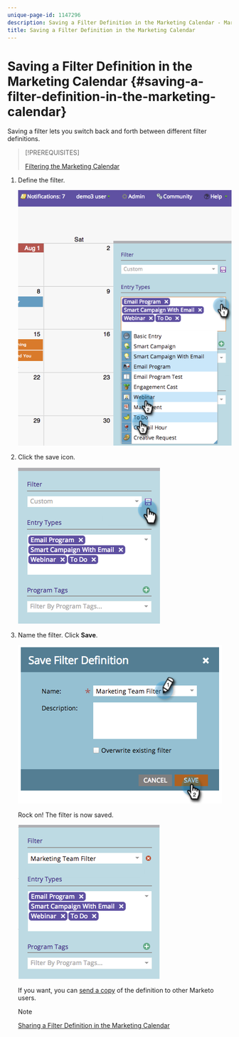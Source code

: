 ```yaml
---
unique-page-id: 1147296
description: Saving a Filter Definition in the Marketing Calendar - Marketo Docs - Product Documentation
title: Saving a Filter Definition in the Marketing Calendar
---
```


# Saving a Filter Definition in the Marketing Calendar {#saving-a-filter-definition-in-the-marketing-calendar}

Saving a filter lets you switch back and forth between different filter definitions.

>[!PREREQUISITES]
>
>[Filtering the Marketing Calendar](/help/marketo/product-docs/core-marketo-concepts/marketing-calendar/working-with-the-calendar/filtering-the-marketing-calendar.md)

1. Define the filter.

   ![](assets/image2014-9-24-10-3a50-3a49.png)

1. Click the save icon.

   ![](assets/image2014-9-24-10-3a50-3a57.png)

1. Name the filter. Click **Save**.

   ![](assets/image2014-9-24-10-3a51-3a3.png)

   Rock on! The filter is now saved.

   ![](assets/image2014-9-24-10-3a51-3a12.png)

   If you want, you can [send a copy](/help/marketo/product-docs/core-marketo-concepts/marketing-calendar/working-with-the-calendar/sharing-a-filter-definition-in-the-marketing-calendar.md) of the definition to other Marketo users.

   >[!NOTE]
   >
   >[Sharing a Filter Definition in the Marketing Calendar](/help/marketo/product-docs/core-marketo-concepts/marketing-calendar/working-with-the-calendar/sharing-a-filter-definition-in-the-marketing-calendar.md)

